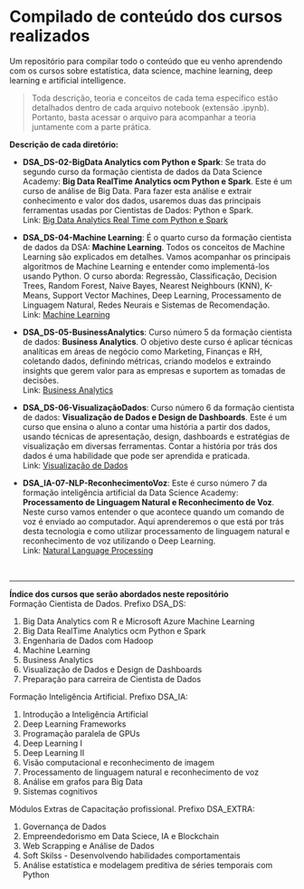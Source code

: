 # Compilado de conteúdo dos cursos realizados
Um repositório para compilar todo o conteúdo que eu venho aprendendo com os cursos sobre estatística, data science, machine learning, deep learning e artificial intelligence.<br/>
> Toda descrição, teoria e conceitos de cada tema específico estão detalhados dentro de cada arquivo notebook (extensão .ipynb). Portanto, basta acessar o arquivo para acompanhar a teoria juntamente com a parte prática.


**Descrição de cada diretório:**
* **DSA_DS-02-BigData Analytics com Python e Spark**: Se trata do segundo curso da formação cientista de dados da Data Science Academy: **Big Data RealTime Analytics ocm Python e Spark**. Este é um curso de análise de Big Data.  Para fazer esta análise e extrair conhecimento e valor dos dados, usaremos duas das principais ferramentas usadas por Cientistas de Dados: Python e Spark.<br/>
 Link: <a target="blank" href="https://www.datascienceacademy.com.br/course/analise-de-dados-com-python">Big Data Analytics Real Time com Python e Spark</a>
 
* **DSA_DS-04-Machine Learning**: É o quarto curso da formação cientista de dados da DSA: **Machine Learning**. Todos os conceitos de Machine Learning são explicados em detalhes. Vamos acompanhar os principais algoritmos de Machine Learning e entender como implementá-los usando Python. O curso aborda: Regressão, Classificação, Decision Trees, Random Forest, Naive Bayes, Nearest Neighbours (KNN), K-Means, Support Vector Machines, Deep Learning, Processamento de Linguagem Natural, Redes Neurais e Sistemas de Recomendação.<br/>
 Link: <a target="blank" href="https://www.datascienceacademy.com.br/course/machine-learning-engineer">Machine Learning<a>
 
 * **DSA_DS-05-BusinessAnalytics**: Curso número 5 da formação cientista de dados: **Business Analytics**.  O objetivo deste curso é aplicar técnicas analíticas em áreas de negócio como Marketing, Finanças e RH, coletando dados, definindo métricas, criando modelos e extraindo insights que gerem valor para as empresas e suportem as tomadas de decisões.<br/>
 Link: <a target="blank" href="https://www.datascienceacademy.com.br/course/anlise-de-dados-com-matlab">Business Analytics</a> 
 
* **DSA_DS-06-VisualizaçãoDados**: Curso número 6 da formação cientista de dados: **Visualização de Dados e Design de Dashboards**. Este é um curso que ensina o aluno a contar uma história a partir dos dados, usando técnicas de apresentação, design, dashboards e estratégias de visualização em diversas ferramentas. Contar a história por trás dos dados é uma habilidade que pode ser aprendida e praticada.<br/>
 Link: <a target="blank" href="https://www.datascienceacademy.com.br/course/cincia-de-dados-aplicada">Visualização de Dados</a> 
 
* **DSA_IA-07-NLP-ReconhecimentoVoz**: Este é curso número 7 da formação inteligência artificial da Data Science Academy: **Processamento de Linguagem Natural e Reconhecimento de Voz**. Neste curso vamos entender o que acontece quando um comando de voz é enviado ao computador. Aqui  aprenderemos o que está por trás desta tecnologia e como utilizar processamento de linguagem natural e reconhecimento de voz utilizando o Deep Learning.<br/>
 Link: <a target="blank" href="https://www.datascienceacademy.com.br/course/processamento-de-linguagem-natural-e-reconhecimento-de-voz">Natural Language Processing</a> 

<br/>
<hr/>

**Índice dos cursos que serão abordados neste repositório**<br/>
Formação Cientista de Dados. Prefixo DSA_DS:
1. Big Data Analytics com R e Microsoft Azure Machine Learning
2. Big Data RealTime Analytics ocm Python e Spark
3. Engenharia de Dados com Hadoop
4. Machine Learning
5. Business Analytics
6. Visualização de Dados e Design de Dashboards
7. Preparação para carreira de Cientista de Dados

Formação Inteligência Artificial. Prefixo DSA_IA:
1. Introdução a Inteligência Artificial
2. Deep Learning Frameworks
3. Programação paralela de GPUs
4. Deep Learning I
5. Deep Learning II
6. Visão computacional e reconhecimento de imagem
7. Processamento de linguagem natural e reconhecimento de voz
8. Análise em grafos para Big Data
9. Sistemas cognitivos

Módulos Extras de Capacitação profissional. Prefixo DSA_EXTRA:
1. Governança de Dados
2. Empreendedorismo em Data Sciece, IA e Blockchain
3. Web Scrapping e Análise de Dados
4. Soft Skilss - Desenvolvendo habilidades comportamentais
5. Análise estatística e modelagem preditiva de séries temporais com Python
